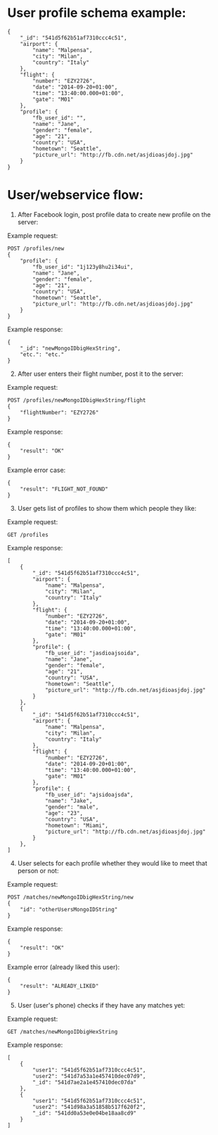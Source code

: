User profile schema example:
==

```
{
	"_id": "541d5f62b51af7310ccc4c51",
	"airport": {
		"name": "Malpensa",
		"city": "Milan",
		"country": "Italy"
	},
	"flight": {
		"number": "EZY2726",
		"date": "2014-09-20+01:00",
		"time": "13:40:00.000+01:00",
		"gate": "M01"
	},
	"profile": {
		"fb_user_id": "",
		"name": "Jane",
		"gender": "female",
		"age": "21",
		"country": "USA",
		"hometown": "Seattle",
		"picture_url": "http://fb.cdn.net/asjdioasjdoj.jpg"
	}
}
```

User/webservice flow:
==

1) After Facebook login, post profile data to create new profile on the server:

Example request:
```
POST /profiles/new
{
	"profile": {
		"fb_user_id": "1j123y8hu2i34ui",
		"name": "Jane",
		"gender": "female",
		"age": "21",
		"country": "USA",
		"hometown": "Seattle",
		"picture_url": "http://fb.cdn.net/asjdioasjdoj.jpg"
	}
}
```

Example response:
```
{
	"_id": "newMongoIDbigHexString",
	"etc.": "etc."
}
```

2) After user enters their flight number, post it to the server:

Example request:
```
POST /profiles/newMongoIDbigHexString/flight
{
	"flightNumber": "EZY2726"
}
```

Example response:
```
{
	"result": "OK"
}
```

Example error case:
```
{
	"result": "FLIGHT_NOT_FOUND"
}
```

3) User gets list of profiles to show them which people they like:

Example request:
```
GET /profiles
```

Example response:
```
[
	{
		"_id": "541d5f62b51af7310ccc4c51",
		"airport": {
			"name": "Malpensa",
			"city": "Milan",
			"country": "Italy"
		},
		"flight": {
			"number": "EZY2726",
			"date": "2014-09-20+01:00",
			"time": "13:40:00.000+01:00",
			"gate": "M01"
		},
		"profile": {
			"fb_user_id": "jasdioajsoida",
			"name": "Jane",
			"gender": "female",
			"age": "21",
			"country": "USA",
			"hometown": "Seattle",
			"picture_url": "http://fb.cdn.net/asjdioasjdoj.jpg"
		}
	},
	{
		"_id": "541d5f62b51af7310ccc4c51",
		"airport": {
			"name": "Malpensa",
			"city": "Milan",
			"country": "Italy"
		},
		"flight": {
			"number": "EZY2726",
			"date": "2014-09-20+01:00",
			"time": "13:40:00.000+01:00",
			"gate": "M01"
		},
		"profile": {
			"fb_user_id": "ajsidoajsda",
			"name": "Jake",
			"gender": "male",
			"age": "23",
			"country": "USA",
			"hometown": "Miami",
			"picture_url": "http://fb.cdn.net/asjdioasjdoj.jpg"
		}
	},	
]
```

4) User selects for each profile whether they would like to meet that person or not:

Example request:
```
POST /matches/newMongoIDbigHexString/new
{
	"id": "otherUsersMongoIDString"
}
```

Example response:
```
{
	"result": "OK"
}
```

Example error (already liked this user):
```
{
	"result": "ALREADY_LIKED"
}
```

5) User (user's phone) checks if they have any matches yet:

Example request:
```
GET /matches/newMongoIDbigHexString
```

Example response:
```
[
	{
		"user1": "541d5f62b51af7310ccc4c51",
		"user2": "541d7a53a1e457410dec07d9",
		"_id": "541d7ae2a1e457410dec07da"
	},
	{
		"user1": "541d5f62b51af7310ccc4c51",
		"user2": "541d98a3a51858b517f620f2",
		"_id": "541dd0a53e0e04be18aa8cd9"
	}
]
```

